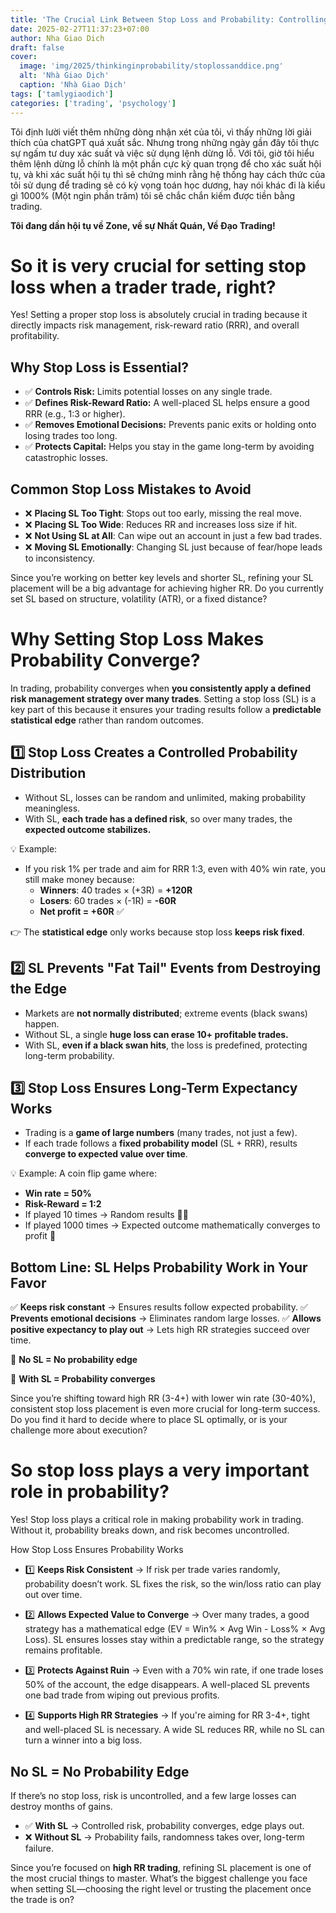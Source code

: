 ```yaml
---
title: 'The Crucial Link Between Stop Loss and Probability: Controlling Risk for Long-Term Trading Success'
date: 2025-02-27T11:37:23+07:00
author: Nha Giao Dich
draft: false
cover:
  image: 'img/2025/thinkinginprobability/stoplossanddice.png'
  alt: 'Nhà Giao Dịch'
  caption: 'Nhà Giao Dịch'
tags: ['tamlygiaodich']
categories: ['trading', 'psychology']
---
```


Tôi định lười viết thêm những dòng nhận xét của tôi, vì thấy những lời giải thích của chatGPT quá xuất sắc. Nhưng trong những ngày gần đây tôi thực sự ngấm tư duy xác suất và việc sử dụng lệnh dừng lỗ. Với tôi, giờ tôi hiểu thêm lệnh dừng lỗ chính là một phần cực kỳ quan trọng để cho xác suất hội tụ, và khi xác suất hội tụ thì sẽ chứng minh rằng hệ thống hay cách thức của tôi sử dụng để trading sẽ có kỳ vọng toán học dương, hay nói khác đi là kiểu gì 1000% (Một ngìn phần trăm) tôi sẽ chắc chắn kiếm được tiền bằng trading.

**Tôi đang dần hội tụ về Zone, về sự Nhất Quán, Về Đạo Trading!**

# So it is very crucial for setting stop loss when a trader trade, right?

Yes! Setting a proper stop loss is absolutely crucial in trading because it directly impacts risk management, risk-reward ratio (RRR), and overall profitability.

## Why Stop Loss is Essential?

- ✅ **Controls Risk:** Limits potential losses on any single trade.
- ✅ **Defines Risk-Reward Ratio:** A well-placed SL helps ensure a good RRR (e.g., 1:3 or higher).
- ✅ **Removes Emotional Decisions:** Prevents panic exits or holding onto losing trades too long.
- ✅ **Protects Capital:** Helps you stay in the game long-term by avoiding catastrophic losses.

## Common Stop Loss Mistakes to Avoid

- ❌ **Placing SL Too Tight**: Stops out too early, missing the real move.
- ❌ **Placing SL Too Wide**: Reduces RR and increases loss size if hit.
- ❌ **Not Using SL at All**: Can wipe out an account in just a few bad trades.
- ❌ **Moving SL Emotionally**: Changing SL just because of fear/hope leads to inconsistency.

Since you’re working on better key levels and shorter SL, refining your SL placement will be a big advantage for achieving higher RR. Do you currently set SL based on structure, volatility (ATR), or a fixed distance?

# Why Setting Stop Loss Makes Probability Converge?

In trading, probability converges when **you consistently apply a defined risk management strategy over many trades**. Setting a stop loss (SL) is a key part of this because it ensures your trading results follow a **predictable statistical edge** rather than random outcomes.

## 1️⃣ Stop Loss Creates a Controlled Probability Distribution

- Without SL, losses can be random and unlimited, making probability meaningless.
- With SL, **each trade has a defined risk**, so over many trades, the **expected outcome stabilizes.**

💡 Example:

- If you risk 1% per trade and aim for RRR 1:3, even with 40% win rate, you still make money because:
  - **Winners**: 40 trades × (+3R) = **+120R**
  - **Losers**: 60 trades × (-1R) = **-60R**
  - **Net profit = +60R** ✅

👉 The **statistical edge** only works because stop loss **keeps risk fixed**.

## 2️⃣ SL Prevents "Fat Tail" Events from Destroying the Edge

- Markets are **not normally distributed**; extreme events (black swans) happen.
- Without SL, a single **huge loss can erase 10+ profitable trades.**
- With SL, **even if a black swan hits**, the loss is predefined, protecting long-term probability.

## 3️⃣ Stop Loss Ensures Long-Term Expectancy Works

- Trading is a **game of large numbers** (many trades, not just a few).
- If each trade follows a **fixed probability model** (SL + RRR), results **converge to expected value over time**.

💡 Example: A coin flip game where:

- **Win rate = 50%**
- **Risk-Reward = 1:2**
- If played 10 times → Random results 🤷‍♂️
- If played 1000 times → Expected outcome mathematically converges to profit 🚀

## Bottom Line: SL Helps Probability Work in Your Favor

✅ **Keeps risk constant** → Ensures results follow expected probability.
✅ **Prevents emotional decisions** → Eliminates random large losses.
✅ **Allows positive expectancy to play out** → Lets high RR strategies succeed over time.

📌 **No SL = No probability edge**

📌 **With SL = Probability converges**

Since you’re shifting toward high RR (3-4+) with lower win rate (30-40%), consistent stop loss placement is even more crucial for long-term success. Do you find it hard to decide where to place SL optimally, or is your challenge more about execution?

# So stop loss plays a very important role in probability?

Yes! Stop loss plays a critical role in making probability work in trading. Without it, probability breaks down, and risk becomes uncontrolled.

How Stop Loss Ensures Probability Works

- 1️⃣ **Keeps Risk Consistent** → If risk per trade varies randomly, probability doesn’t work. SL fixes the risk, so the win/loss ratio can play out over time.

- 2️⃣ **Allows Expected Value to Converge** → Over many trades, a good strategy has a mathematical edge (EV = Win% × Avg Win - Loss% × Avg Loss). SL ensures losses stay within a predictable range, so the strategy remains profitable.

- 3️⃣ **Protects Against Ruin** → Even with a 70% win rate, if one trade loses 50% of the account, the edge disappears. A well-placed SL prevents one bad trade from wiping out previous profits.

- 4️⃣ **Supports High RR Strategies** → If you're aiming for RR 3-4+, tight and well-placed SL is necessary. A wide SL reduces RR, while no SL can turn a winner into a big loss.

## No SL = No Probability Edge

If there’s no stop loss, risk is uncontrolled, and a few large losses can destroy months of gains.

- ✅ **With SL** → Controlled risk, probability converges, edge plays out.
- ❌ **Without SL** → Probability fails, randomness takes over, long-term failure.

Since you’re focused on **high RR trading**, refining SL placement is one of the most crucial things to master. What’s the biggest challenge you face when setting SL—choosing the right level or trusting the placement once the trade is on?
